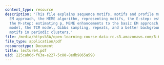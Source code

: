```yaml
---
content_type: resource
description: 'This file explains sequence motifs, motifs and profile matrices, the
  EM approach, the MEME algorithm, representing motifs, the E-step: estimating Z,
  the M-step: estimating p, MEME enhancements to the basic EM approach, the ZOOPS
  model, the TCM model, Gibbs sampling, repeats, and a better background model, and
  motifs in periodic clusters.'
file: /media/https%3A/open-learning-course-data-rc.s3.amazonaws.com/6-096-algorithms-for-computational-biology-spring-2005/225cab6df63ae2275c888edb9865a598_lecture4.pdf
file_type: application/pdf
resourcetype: Document
title: lecture4.pdf
uid: 225cab6d-f63a-e227-5c88-8edb9865a598
---
```

